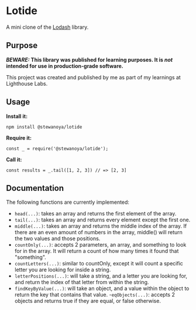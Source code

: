 # Lotide

A mini clone of the [Lodash](https://lodash.com) library.

## Purpose

**_BEWARE:_ This library was published for learning purposes. It is _not_ intended for use in production-grade software.**

This project was created and published by me as part of my learnings at Lighthouse Labs.

## Usage

**Install it:**

`npm install @stewanoya/lotide`

**Require it:**

`const _ = require('@stewanoya/lotide');`

**Call it:**

`const results = _.tail([1, 2, 3]) // => [2, 3]`

## Documentation

The following functions are currently implemented:

- `head(...)`: takes an array and returns the first element of the array.
- `tail(...)`: takes an array and returns every element except the first one.
- `middle(...)`: takes an array and returns the middle index of the array. If there are an even amount of numbers in the array, middle() will return the two values and those positions.
- `countOnly(...)`: accepts 2 parameters, an array, and something to look for in the array. It will return a count of how many times it found that "something".
- `countLetters(...)`: similar to countOnly, except it will count a specific letter you are looking for inside a string.
- `letterPositions(...)`: will take a string, and a letter you are looking for, and return the index of that letter from within the string.
- `findKeyByValue(...)`: will take an object, and a value within the object to return the key that contains that value. -`eqObjects(...)`: accepts 2 objects and returns true if they are equal, or false otherwise.
